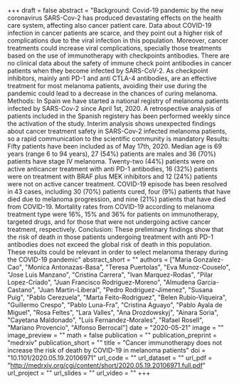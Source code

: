 +++
draft = false
abstract = "Background: Covid-19 pandemic by the new coronavirus SARS-Cov-2 has produced devastating effects on the health care system, affecting also cancer patient care. Data about COVID-19 infection in cancer patients are scarce, and they point out a higher risk of complications due to the viral infection in this population. Moreover, cancer treatments could increase viral complications, specially those treatments based on the use of immunotherapy with checkpoints antibodies. There are no clinical data about the safety of immune check point antibodies in cancer patients when they become infected by SARS-CoV-2. As checkpoint inhibitors, mainly anti PD-1 and anti CTLA-4 antibodies, are an effective treatment for most melanoma patients, avoiding their use during the pandemic could lead to a decrease in the chances of curing melanoma. Methods: In Spain we have started a national registry of melanoma patients infected by SARS-Cov-2 since April 1st, 2020. A retrospective analysis of patients included in the Spanish registery has been performed weekly since the activation of the study. Interim analysis shows unexpected findings about cancer treatment safety in SARS-Cov-2 infected melanoma patients, so a rapid communication to the scientific community is mandatory Results: Fifty patients have been included as of May 17th, 2020. Median age is 69 years (range 6 to 94 years), 27 (54%) patients are males and 36 (70%) patients have stage IV melanoma. Twenty-two (44%) patients were on active anticancer treatment with anti PD-1 antibodies, 16 (32%) patients were on treatment with BRAF plus MEK inhibitors and 12 (24%) patients were not on active cancer treatment. COVID-19 episode has been resolved in 43 cases, including 30 (70%) patients cured, four (9%) patients that have died due to melanoma progression, and nine (21%) patients that have died from COVID-19. Mortality rates from COVID-19 according to melanoma treatment type were 16%, 15% and 36% for patients on immunotherapy, targeted drugs, and for those that were not undergoing active cancer treatment, respectively. Conclusion: These preliminary findings show that the risk of death in those patients undergoing treatment with anti PD-1 antibodies does not exceed the global risk of death in this population. These results could be relevant in order to select melanoma therapy during the COVID-19 pandemic"
abstract_short = ""
authors = ["Maria Gonzalez-Cao", "Monica Antonazas-Basa", "Teresa Puertolas", "Eva Munoz-Couselo", "Jose Luis Manzano", "Cristina Carrera", "Ivan Marquez-Rodas", "Pilar Lopez-Criado", "Juan Francisco Rodriguez-Moreno", "Almudena Garcia-Castano", "Juan Martin-Liberal", "Pedro Rodriguez-Jimenez", "Susana Puig", "Pablo Cerezuela", "Marta Feito-Rodriguez", "Belen Rubio-Viqueira", "Guillermo Crespo", "Pablo Luna-Fra", "Cristina Aguayo", "Pablo Ayala de Miguel", "Rosa Feltes", "Lara Valles", "Ana Drozdowskyj", "Ainara Soria", "Cayetana Maldonado", "Luis Fernandez-Morales", "Rafael Rosell", "Mariano Provencio", "Alfonso Berrocal"]
date = "2020-05-21"
image = ""
image_preview = ""
math = false
publication = ""
publication_preprint = "medrxiv"
publication_short = ""
title = "Cancer immunotherapy does not increase the risk of death by COVID-19 in melanoma patients"
doi = "10.1101/2020.05.19.20106971"
url_code = ""
url_dataset = ""
url_pdf = "http://medrxiv.org/cgi/content/short/2020.05.19.20106971.full.pdf"
url_project = ""
url_slides = ""
url_video = ""
+++